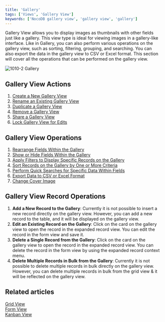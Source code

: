 ```yaml
---
title: 'Gallery'
tags: ['Views', 'Gallery View']
keywords: ['NocoDB gallery view', 'gallery view', 'gallery']
---
```


Gallery View allows you to display images as thumbnails with other fields just like a gallery. This view type is ideal for viewing images in a gallery-like interface. Like in Gallery, you can also perform various operations on the gallery view, such as sorting, filtering, grouping, and searching. You can also export the data in the gallery view to CSV or Excel format. This section will cover all the operations that can be performed on the gallery view.

![1010-2 Gallery](/img/v2/views/gallery.png)

## Gallery View Actions
1. [Create a New Gallery View](/views/create-view/#create-new-view)
2. [Rename an Existing Gallery View](/views/actions-on-view#rename-view)
3. [Duplicate a Gallery View](/views/actions-on-view#duplicate-view)
4. [Remove a Gallery View](/views/actions-on-view#delete-view)
5. [Share a Gallery View](/views/share-view)
6. [Lock Gallery View for Edits](/views/views-overview#view-permission-types)

## Gallery View Operations
1. [Rearrange Fields Within the Gallery](/table-operations/field-operations#rearranging-fields)
2. [Show or Hide Fields Within the Gallery](/table-operations/field-operations#showhide-fields)
3. [Apply Filters to Display Specific Records on the Gallery](/table-operations/filter)
4. [Sort Records on the Gallery by One or More Criteria](/table-operations/sort)
5. [Perform Quick Searches for Specific Data Within Fields](/table-operations/search)
6. [Export Data to CSV or Excel Format](/table-operations/download#download-data)
7. [Change Cover Image](/table-operations/field-operations#change-cover-field-gallerykanban-view) 

## Gallery View Record Operations
1. **Add a New Record to the Gallery**: Currently it is not possible to insert a new record directly on the gallery view. However, you can add a new record to the table, and it will be displayed on the gallery view.
2. **Edit an Existing Record on the Gallery**: Click on the card on the gallery view to open the record in the expanded record view. You can edit the record in the form view and save it.
3. **Delete a Single Record from the Gallery**: Click on the card on the gallery view to open the record in the expanded record view. You can delete the record in the form view by using the expanded record context menu.
4. **Delete Multiple Records in Bulk from the Gallery**: Currently it is not possible to delete multiple records in bulk directly on the gallery view. However, you can delete multiple records in bulk from the grid view & it will be reflected on the gallery view.


## Related articles
[Grid View](/views/view-types/grid)  
[Form View](/views/view-types/form)  
[Kanban View](/views/view-types/kanban)  


